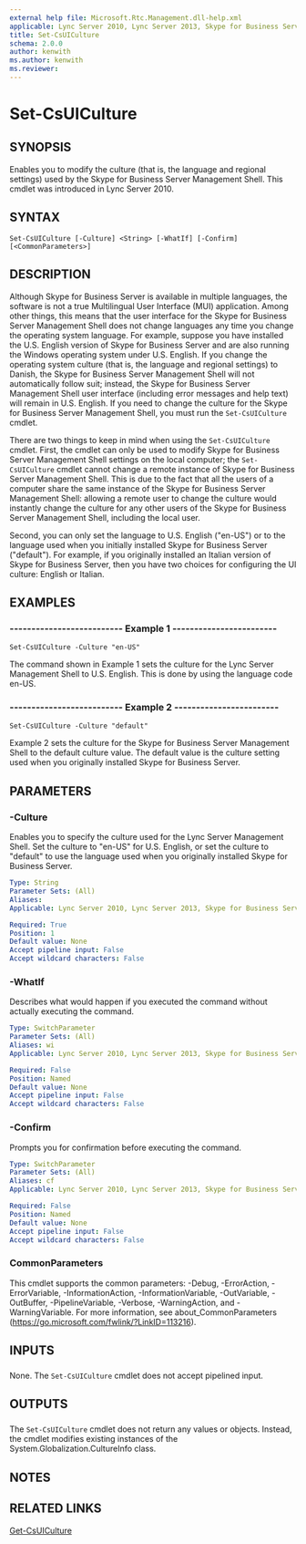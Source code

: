 ```yaml
---
external help file: Microsoft.Rtc.Management.dll-help.xml
applicable: Lync Server 2010, Lync Server 2013, Skype for Business Server 2015, Skype for Business Server 2019
title: Set-CsUICulture
schema: 2.0.0
author: kenwith
ms.author: kenwith
ms.reviewer:
---
```


# Set-CsUICulture

## SYNOPSIS
Enables you to modify the culture (that is, the language and regional settings) used by the Skype for Business Server Management Shell.
This cmdlet was introduced in Lync Server 2010.


## SYNTAX

```
Set-CsUICulture [-Culture] <String> [-WhatIf] [-Confirm] [<CommonParameters>]
```

## DESCRIPTION
Although Skype for Business Server is available in multiple languages, the software is not a true Multilingual User Interface (MUI) application.
Among other things, this means that the user interface for the Skype for Business Server Management Shell does not change languages any time you change the operating system language.
For example, suppose you have installed the U.S.
English version of Skype for Business Server and are also running the Windows operating system under U.S.
English.
If you change the operating system culture (that is, the language and regional settings) to Danish, the Skype for Business Server Management Shell will not automatically follow suit; instead, the Skype for Business Server Management Shell user interface (including error messages and help text) will remain in U.S.
English.
If you need to change the culture for the Skype for Business Server Management Shell, you must run the `Set-CsUICulture` cmdlet.

There are two things to keep in mind when using the `Set-CsUICulture` cmdlet.
First, the cmdlet can only be used to modify Skype for Business Server Management Shell settings on the local computer; the `Set-CsUICulture` cmdlet cannot change a remote instance of Skype for Business Server Management Shell.
This is due to the fact that all the users of a computer share the same instance of the Skype for Business Server Management Shell: allowing a remote user to change the culture would instantly change the culture for any other users of the Skype for Business Server Management Shell, including the local user.

Second, you can only set the language to U.S.
English ("en-US") or to the language used when you initially installed Skype for Business Server ("default").
For example, if you originally installed an Italian version of Skype for Business Server, then you have two choices for configuring the UI culture: English or Italian.


## EXAMPLES

### -------------------------- Example 1 ------------------------
```
Set-CsUICulture -Culture "en-US"
```

The command shown in Example 1 sets the culture for the Lync Server Management Shell to U.S.
English.
This is done by using the language code en-US.


### -------------------------- Example 2 ------------------------
```
Set-CsUICulture -Culture "default"
```

Example 2 sets the culture for the Skype for Business Server Management Shell to the default culture value.
The default value is the culture setting used when you originally installed Skype for Business Server.


## PARAMETERS

### -Culture
Enables you to specify the culture used for the Lync Server Management Shell.
Set the culture to "en-US" for U.S.
English, or set the culture to "default" to use the language used when you originally installed Skype for Business Server.


```yaml
Type: String
Parameter Sets: (All)
Aliases: 
Applicable: Lync Server 2010, Lync Server 2013, Skype for Business Server 2015, Skype for Business Server 2019

Required: True
Position: 1
Default value: None
Accept pipeline input: False
Accept wildcard characters: False
```

### -WhatIf
Describes what would happen if you executed the command without actually executing the command.

```yaml
Type: SwitchParameter
Parameter Sets: (All)
Aliases: wi
Applicable: Lync Server 2010, Lync Server 2013, Skype for Business Server 2015, Skype for Business Server 2019

Required: False
Position: Named
Default value: None
Accept pipeline input: False
Accept wildcard characters: False
```

### -Confirm
Prompts you for confirmation before executing the command.

```yaml
Type: SwitchParameter
Parameter Sets: (All)
Aliases: cf
Applicable: Lync Server 2010, Lync Server 2013, Skype for Business Server 2015, Skype for Business Server 2019

Required: False
Position: Named
Default value: None
Accept pipeline input: False
Accept wildcard characters: False
```

### CommonParameters
This cmdlet supports the common parameters: -Debug, -ErrorAction, -ErrorVariable, -InformationAction, -InformationVariable, -OutVariable, -OutBuffer, -PipelineVariable, -Verbose, -WarningAction, and -WarningVariable. For more information, see about_CommonParameters (https://go.microsoft.com/fwlink/?LinkID=113216).

## INPUTS

###  
None.
The `Set-CsUICulture` cmdlet does not accept pipelined input.

## OUTPUTS

###  
The `Set-CsUICulture` cmdlet does not return any values or objects.
Instead, the cmdlet modifies existing instances of the System.Globalization.CultureInfo class.

## NOTES

## RELATED LINKS

[Get-CsUICulture](Get-CsUICulture.md)

